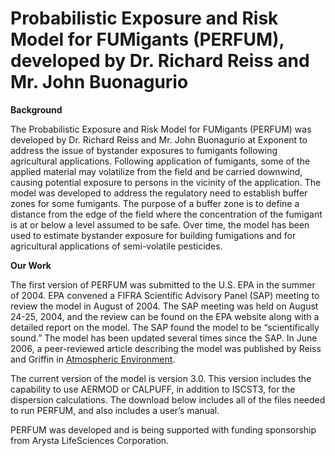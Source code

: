# Probabilistic Exposure and Risk Model for FUMigants (PERFUM), developed by Dr. Richard Reiss and Mr. John Buonagurio

**Background**

The Probabilistic Exposure and Risk Model for FUMigants (PERFUM) was developed by Dr. Richard Reiss and Mr. John Buonagurio at Exponent to address the issue of bystander exposures to fumigants following agricultural applications. Following application of fumigants, some of the applied material may volatilize from the field and be carried downwind, causing potential exposure to persons in the vicinity of the application. The model was developed to address the regulatory need to establish buffer zones for some fumigants. The purpose of a buffer zone is to define a distance from the edge of the field where the concentration of the fumigant is at or below a level assumed to be safe. Over time, the model has been used to estimate bystander exposure for building fumigations and for agricultural applications of semi-volatile pesticides. 

**Our Work**

The first version of PERFUM was submitted to the U.S. EPA in the summer of 2004. EPA convened a FIFRA Scientific Advisory Panel (SAP) meeting to review the model in August of 2004. The SAP meeting was held on August 24-25, 2004, and the review can be found on the EPA website along with a detailed report on the model. The SAP found the model to be “scientifically sound.” The model has been updated several times since the SAP. In June 2006, a peer-reviewed article describing the model was published by Reiss and Griffin in [Atmospheric Environment](https://www.sciencedirect.com/science/article/abs/pii/S1352231006002056). 

The current version of the model is version 3.0. This version includes the capability to use AERMOD or CALPUFF, in addition to ISCST3, for the dispersion calculations. The download below includes all of the files needed to run PERFUM, and also includes a user’s manual. 

PERFUM was developed and is being supported with funding sponsorship from Arysta LifeSciences Corporation.
